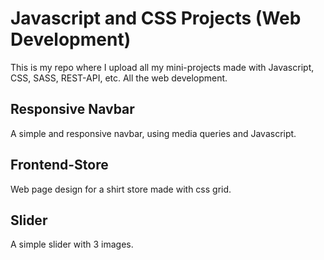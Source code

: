 
# Javascript and CSS Projects (Web Development)

This is my repo where I upload all my mini-projects made with Javascript, CSS, SASS, REST-API, etc.
All the web development.

## Responsive Navbar
A simple and responsive navbar, using media queries and Javascript.

## Frontend-Store
Web page design for a shirt store made with css grid.

## Slider
A simple slider with 3 images.